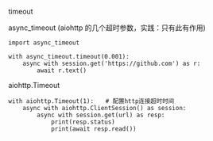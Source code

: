 timeout

async\_timeout \(aiohttp 的几个超时参数，实践：只有此有作用\)

```
import async_timeout

with async_timeout.timeout(0.001):
    async with session.get('https://github.com') as r:
        await r.text()
```

aiohttp.Timeout

```
with aiohttp.Timeout(1):　　# 配置http连接超时时间
    async with aiohttp.ClientSession() as session:
        async with session.get(url) as resp:
            print(resp.status)
            print(await resp.read())
```



